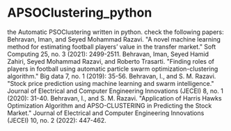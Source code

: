 # APSOClustering_python
the Automatic PSOClustering written in python. check the following papers: 
Behravan, Iman, and Seyed Mohammad Razavi. "A novel machine learning method for estimating football players’ value in the transfer market." Soft Computing 25, no. 3 (2021): 2499-2511.
Behravan, Iman, Seyed Hamid Zahiri, Seyed Mohammad Razavi, and Roberto Trasarti. "Finding roles of players in football using automatic particle swarm optimization-clustering algorithm." Big data 7, no. 1 (2019): 35-56.
Behravan, I., and S. M. Razavi. "Stock price prediction using machine learning and swarm intelligence." Journal of Electrical and Computer Engineering Innovations (JECEI) 8, no. 1 (2020): 31-40.
Behravan, I., and S. M. Razavi. "Application of Harris Hawks Optimization Algorithm and APSO-CLUSTERING in Predicting the Stock Market." Journal of Electrical and Computer Engineering Innovations (JECEI) 10, no. 2 (2022): 447-462.
